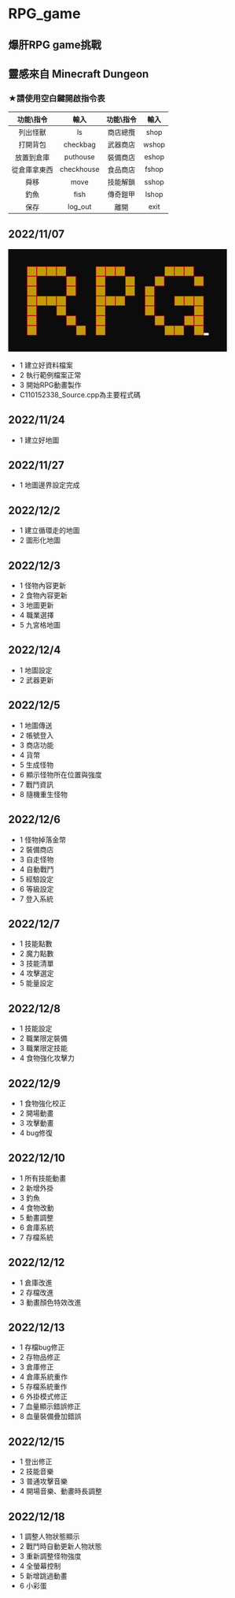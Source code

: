 # RPG_game
## 爆肝RPG game挑戰
## 靈感來自 Minecraft Dungeon  

### ★請使用空白鍵開啟指令表
| 功能\\指令 | 輸入 | 功能\\指令 | 輸入  |
|:-:|:-:|:-:|:-:|
| 列出怪獸 | ls | 商店總攬 | shop  |
| 打開背包 | checkbag | 武器商店 | wshop  |
| 放置到倉庫 | puthouse | 裝備商店 | eshop  |
| 從倉庫拿東西 | checkhouse | 食品商店 | fshop  |
| 舜移 | move | 技能解鎖 | sshop  |
| 釣魚 | fish | 傳奇鎧甲 | lshop  |
| 保存 | log_out | 離開 | exit  |

## 2022/11/07
![image](https://github.com/kerong2002/RPG_game/blob/main/RPG_PHOTO/RPG_TITLE.png)
- 1 建立好資料檔案
- 2 執行範例檔案正常
- 3 開始RPG動畫製作
- C110152338_Source.cpp為主要程式碼  
## 2022/11/24
- 1 建立好地圖  
## 2022/11/27
- 1 地圖邊界設定完成
## 2022/12/2
- 1 建立循環走的地圖
- 2 圖形化地圖
## 2022/12/3
- 1 怪物內容更新
- 2 食物內容更新
- 3 地圖更新
- 4 職業選擇
- 5 九宮格地圖
## 2022/12/4
- 1 地圖設定
- 2 武器更新 
## 2022/12/5
- 1 地圖傳送
- 2 帳號登入
- 3 商店功能
- 4 貨幣
- 5 生成怪物
- 6 顯示怪物所在位置與強度
- 7 戰鬥資訊
- 8 隨機重生怪物
## 2022/12/6
- 1 怪物掉落金幣
- 2 裝備商店
- 3 自走怪物
- 4 自動戰鬥
- 5 經驗設定
- 6 等級設定
- 7 登入系統
## 2022/12/7
- 1 技能點數
- 2 魔力點數
- 3 技能清單
- 4 攻擊選定
- 5 能量設定
## 2022/12/8
- 1 技能設定
- 2 職業限定裝備
- 3 職業限定技能
- 4 食物強化攻擊力
## 2022/12/9
- 1 食物強化校正
- 2 開場動畫
- 3 攻擊動畫
- 4 bug修復
## 2022/12/10
- 1 所有技能動畫
- 2 新增外掛
- 3 釣魚
- 4 食物改動
- 5 動畫調整
- 6 倉庫系統
- 7 存檔系統
## 2022/12/12
- 1 倉庫改進
- 2 存檔改進
- 3 動畫顏色特效改進
## 2022/12/13
- 1 存檔bug修正
- 2 存物品修正
- 3 倉庫修正
- 4 倉庫系統重作
- 5 存檔系統重作
- 6 外掛模式修正
- 7 血量顯示錯誤修正
- 8 血量裝備疊加錯誤
## 2022/12/15
- 1 登出修正
- 2 技能音樂
- 3 普通攻擊音樂
- 4 開場音樂、動畫時長調整
## 2022/12/18
- 1 調整人物狀態顯示
- 2 戰鬥時自動更新人物狀態
- 3 重新調整怪物強度
- 4 全螢幕控制
- 5 新增跳過動畫
- 6 小彩蛋
